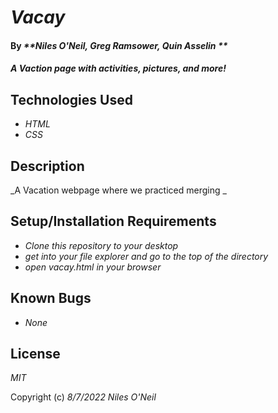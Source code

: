 # _Vacay_

#### By _**Niles O'Neil, Greg Ramsower, Quin Asselin **_

#### _A Vaction page with activities, pictures, and more!_



## Technologies Used

* _HTML_
* _CSS_


## Description

_A Vacation webpage where we practiced merging _

## Setup/Installation Requirements

* _Clone this repository to your desktop_
* _get into your file explorer and go to the top of the directory_
* _open vacay.html in your browser_

## Known Bugs

* _None_

## License

_MIT_

Copyright (c) _8/7/2022_ _Niles O'Neil_